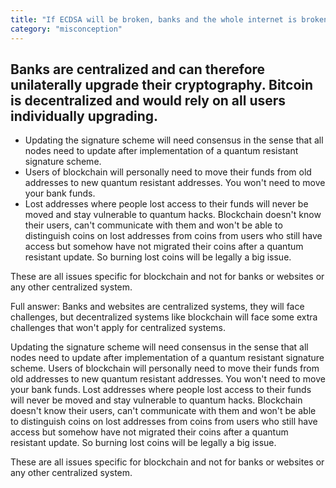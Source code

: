 ```yaml
---
title: "If ECDSA will be broken, banks and the whole internet is broken. Blockchain is the least we’ll need to worry about then."
category: "misconception"
---
```


## Banks are centralized and can therefore unilaterally upgrade their cryptography. Bitcoin is decentralized and would rely on all users individually upgrading.

- Updating the signature scheme will need consensus in the sense that all nodes need to update after implementation of a quantum resistant signature scheme.
- Users of blockchain will personally need to move their funds from old addresses to new quantum resistant addresses. You won't need to move your bank funds.
- Lost addresses where people lost access to their funds will never be moved and stay vulnerable to quantum hacks. Blockchain doesn't know their users, can't communicate with them and won't be able to distinguish coins on lost addresses from coins from users who still have access but somehow have not migrated their coins after a quantum resistant update. So burning lost coins will be legally a big issue.

These are all issues specific for blockchain and not for banks or websites or any other centralized system. 



Full answer: Banks and websites are centralized systems, they will face challenges, but decentralized systems like blockchain will face some extra challenges that won't apply for centralized systems.

Updating the signature scheme will need consensus in the sense that all nodes need to update after implementation of a quantum resistant signature scheme.
Users of blockchain will personally need to move their funds from old addresses to new quantum resistant addresses. You won't need to move your bank funds.
Lost addresses where people lost access to their funds will never be moved and stay vulnerable to quantum hacks. Blockchain doesn't know their users, can't communicate with them and won't be able to distinguish coins on lost addresses from coins from users who still have access but somehow have not migrated their coins after a quantum resistant update. So burning lost coins will be legally a big issue.

These are all issues specific for blockchain and not for banks or websites or any other centralized system. 

